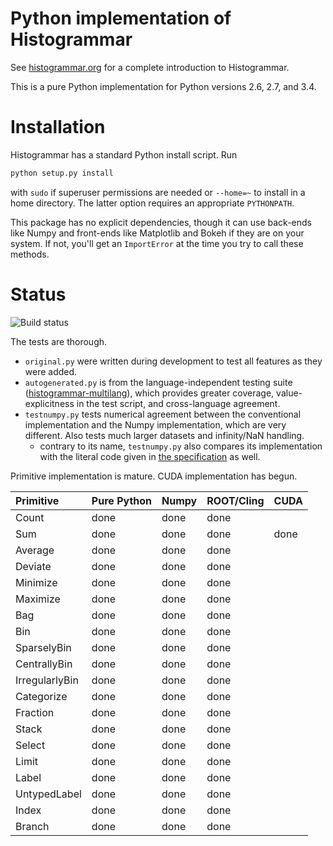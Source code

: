 Python implementation of Histogrammar
=====================================

See [histogrammar.org](http://histogrammar.org) for a complete introduction to Histogrammar.

This is a pure Python implementation for Python versions 2.6, 2.7, and 3.4.

Installation
============

Histogrammar has a standard Python install script. Run

```bash
python setup.py install
```

with `sudo` if superuser permissions are needed or `--home=~` to install in a home directory. The latter option requires an appropriate `PYTHONPATH`.

This package has no explicit dependencies, though it can use back-ends like Numpy and front-ends like Matplotlib and Bokeh if they are on your system. If not, you'll get an `ImportError` at the time you try to call these methods.

Status
======

![Build status](https://travis-ci.org/histogrammar/histogrammar-python.svg)

The tests are thorough.

   * `original.py` were written during development to test all features as they were added.
   * `autogenerated.py` is from the language-independent testing suite ([histogrammar-multilang](https://github.com/histogrammar/histogrammar-multilang)), which provides greater coverage, value-explicitness in the test script, and cross-language agreement.
   * `testnumpy.py` tests numerical agreement between the conventional implementation and the Numpy implementation, which are very different. Also tests much larger datasets and infinity/NaN handling.
     * contrary to its name, `testnumpy.py` also compares its implementation with the literal code given in [the specification](http://histogrammar.org/docs/specification/) as well.

Primitive implementation is mature. CUDA implementation has begun.

| Primitive         | Pure Python | Numpy | ROOT/Cling | CUDA |
|:------------------|:------------|:------|:-----------|:-----|
| Count             | done        | done  | done       |      |
| Sum               | done        | done  | done       | done |
| Average           | done        | done  | done       |      |
| Deviate           | done        | done  | done       |      |
| Minimize          | done        | done  | done       |      |
| Maximize          | done        | done  | done       |      |
| Bag               | done        | done  | done       |      |
| Bin               | done        | done  | done       |      |
| SparselyBin       | done        | done  | done       |      |
| CentrallyBin      | done        | done  | done       |      |
| IrregularlyBin    | done        | done  | done       |      |
| Categorize        | done        | done  | done       |      |
| Fraction          | done        | done  | done       |      |
| Stack             | done        | done  | done       |      |
| Select            | done        | done  | done       |      |
| Limit             | done        | done  | done       |      |
| Label             | done        | done  | done       |      |
| UntypedLabel      | done        | done  | done       |      |
| Index             | done        | done  | done       |      |
| Branch            | done        | done  | done       |      |
